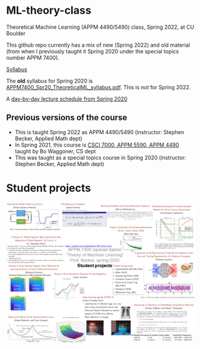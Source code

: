 # ML-theory-class
Theoretical Machine Learning (APPM 4490/5490) class, Spring 2022, at CU Boulder

This github repo currently has a mix of new (Spring 2022) and old material (from when I previously taught it Spring 2020 under the special topics number APPM 7400).

[Syllabus](syllabus.md)

The **old** syllabus for Spring 2020 is [APPM7400_Spr20_TheoreticalML_syllabus.pdf](APPM7400_Spr20_TheoreticalML_syllabus.pdf).  This is *not* for Spring 2022.

A [day-by-day lecture schedule from Spring 2020](Lectures2020.md)

## Previous versions of the course
- This is taught Spring 2022 as APPM 4490/5490 (instructor: Stephen Becker, Applied Math dept)
- In Spring 2021, this course is [CSCI 7000, APPM 5590, APPM 4490](https://www.bowaggoner.com/courses/2021/learning-theory/) taught by Bo Waggoner, CS dept
- This was taught as a special topics course in Spring 2020 (instructor: Stephen Becker, Applied Math dept)

# Student projects

[![image for spring 2020](SlideshowAllPresentations_7400Spr20_MLTheory.jpg)](SlideshowAllPresentations_7400Spr20_MLTheory.pdf)
